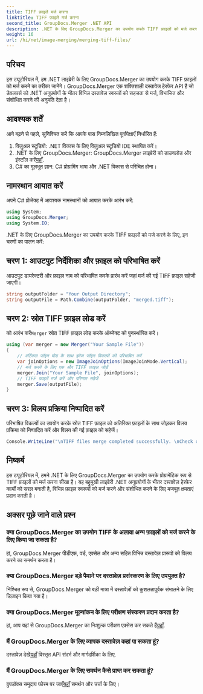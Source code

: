 ```yaml
---
title: TIFF फ़ाइलें मर्ज करना
linktitle: TIFF फ़ाइलें मर्ज करना
second_title: GroupDocs.Merger .NET API
description: .NET के लिए GroupDocs.Merger का उपयोग करके TIFF फ़ाइलों को मर्ज करना सीखें। अपने .NET अनुप्रयोगों में दस्तावेज़ों को सहजता से मर्ज, विभाजित और संशोधित करें।
weight: 16
url: /hi/net/image-merging/merging-tiff-files/
---
```

## परिचय
इस ट्यूटोरियल में, हम .NET लाइब्रेरी के लिए GroupDocs.Merger का उपयोग करके TIFF फ़ाइलों को मर्ज करने का तरीका जानेंगे। GroupDocs.Merger एक शक्तिशाली दस्तावेज़ हेरफेर API है जो डेवलपर्स को .NET अनुप्रयोगों के भीतर विभिन्न दस्तावेज़ स्वरूपों को सहजता से मर्ज, विभाजित और संशोधित करने की अनुमति देता है।
## आवश्यक शर्तें
आगे बढ़ने से पहले, सुनिश्चित करें कि आपके पास निम्नलिखित पूर्वापेक्षाएँ निर्धारित हैं:
1. विज़ुअल स्टूडियो: .NET विकास के लिए विज़ुअल स्टूडियो IDE स्थापित करें।
2. .NET के लिए GroupDocs.Merger: GroupDocs.Merger लाइब्रेरी को डाउनलोड और इंस्टॉल करें[यहाँ](https://releases.groupdocs.com/merger/net/).
3. C# का मूलभूत ज्ञान: C# प्रोग्रामिंग भाषा और .NET विकास से परिचित होना।

## नामस्थान आयात करें
अपने C# प्रोजेक्ट में आवश्यक नामस्थानों को आयात करके आरंभ करें:
```csharp
using System; 
using GroupDocs.Merger;
using System.IO;
```

.NET के लिए GroupDocs.Merger का उपयोग करके TIFF फ़ाइलों को मर्ज करने के लिए, इन चरणों का पालन करें:
## चरण 1: आउटपुट निर्देशिका और फ़ाइल को परिभाषित करें
आउटपुट डायरेक्टरी और फ़ाइल नाम को परिभाषित करके प्रारंभ करें जहां मर्ज की गई TIFF फ़ाइल सहेजी जाएगी।
```csharp
string outputFolder = "Your Output Directory";
string outputFile = Path.Combine(outputFolder, "merged.tiff");
```
## चरण 2: स्रोत TIFF फ़ाइल लोड करें
 को आरंभ करें`Merger` स्रोत TIFF फ़ाइल लोड करके ऑब्जेक्ट को पुनर्स्थापित करें।
```csharp
using (var merger = new Merger("Your Sample File"))
{
    // वर्टिकल जॉइन मोड के साथ इमेज जॉइन विकल्पों को परिभाषित करें
    var joinOptions = new ImageJoinOptions(ImageJoinMode.Vertical);
    // मर्ज करने के लिए एक और TIFF फ़ाइल जोड़ें
    merger.Join("Your Sample File", joinOptions);
    // TIFF फ़ाइलें मर्ज करें और परिणाम सहेजें
    merger.Save(outputFile);
}
```
## चरण 3: विलय प्रक्रिया निष्पादित करें
परिभाषित विकल्पों का उपयोग करके स्रोत TIFF फ़ाइल को अतिरिक्त फ़ाइलों के साथ जोड़कर विलय प्रक्रिया को निष्पादित करें और विलय की गई फ़ाइल को सहेजें।
```csharp
Console.WriteLine("\nTIFF files merge completed successfully. \nCheck output in {0}", outputFolder);
```

## निष्कर्ष
इस ट्यूटोरियल में, हमने .NET के लिए GroupDocs.Merger का उपयोग करके प्रोग्रामेटिक रूप से TIFF फ़ाइलों को मर्ज करना सीखा है। यह बहुमुखी लाइब्रेरी .NET अनुप्रयोगों के भीतर दस्तावेज़ हेरफेर कार्यों को सरल बनाती है, विभिन्न फ़ाइल स्वरूपों को मर्ज करने और संशोधित करने के लिए मजबूत क्षमताएं प्रदान करती है।

## अक्सर पूछे जाने वाले प्रश्न
### क्या GroupDocs.Merger का उपयोग TIFF के अलावा अन्य फ़ाइलों को मर्ज करने के लिए किया जा सकता है?
हां, GroupDocs.Merger पीडीएफ, वर्ड, एक्सेल और अन्य सहित विभिन्न दस्तावेज़ प्रारूपों को विलय करने का समर्थन करता है।
### क्या GroupDocs.Merger बड़े पैमाने पर दस्तावेज़ प्रसंस्करण के लिए उपयुक्त है?
निश्चित रूप से, GroupDocs.Merger को बड़ी मात्रा में दस्तावेज़ों को कुशलतापूर्वक संभालने के लिए डिज़ाइन किया गया है।
### क्या GroupDocs.Merger मूल्यांकन के लिए परीक्षण संस्करण प्रदान करता है?
 हां, आप यहां से GroupDocs.Merger का निःशुल्क परीक्षण एक्सेस कर सकते हैं[यहाँ](https://releases.groupdocs.com/).
### मैं GroupDocs.Merger के लिए व्यापक दस्तावेज़ कहां पा सकता हूं?
 दस्तावेज़ देखें[यहाँ](https://tutorials.groupdocs.com/merger/net/) विस्तृत API संदर्भ और मार्गदर्शिका के लिए.
### मैं GroupDocs.Merger के लिए समर्थन कैसे प्राप्त कर सकता हूं?
 ग्रुपडॉक्स समुदाय फोरम पर जाएँ[यहाँ](https://forum.groupdocs.com/c/merger/32) समर्थन और चर्चा के लिए।